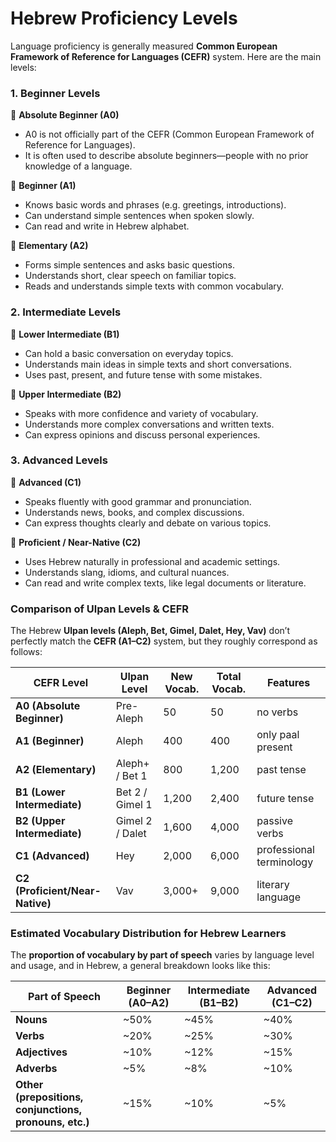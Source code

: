 # Hebrew Proficiency Levels

Language proficiency is generally measured **Common European Framework of Reference for Languages (CEFR)** system.
Here are the main levels:  

### **1. Beginner Levels**

🔹 **Absolute Beginner (A0)**  
- A0 is not officially part of the CEFR (Common European Framework of Reference for Languages).
- It is often used to describe absolute beginners—people with no prior knowledge of a language.

🔹 **Beginner (A1)**  
- Knows basic words and phrases (e.g. greetings, introductions).  
- Can understand simple sentences when spoken slowly.  
- Can read and write in Hebrew alphabet.  

🔹 **Elementary (A2)**  
- Forms simple sentences and asks basic questions.  
- Understands short, clear speech on familiar topics.  
- Reads and understands simple texts with common vocabulary.

### **2. Intermediate Levels**  
🔹 **Lower Intermediate (B1)**  
- Can hold a basic conversation on everyday topics.  
- Understands main ideas in simple texts and short conversations.  
- Uses past, present, and future tense with some mistakes.  

🔹 **Upper Intermediate (B2)**  
- Speaks with more confidence and variety of vocabulary.  
- Understands more complex conversations and written texts.  
- Can express opinions and discuss personal experiences.  

### **3. Advanced Levels**  
🔹 **Advanced (C1)**  
- Speaks fluently with good grammar and pronunciation.  
- Understands news, books, and complex discussions.  
- Can express thoughts clearly and debate on various topics.  

🔹 **Proficient / Near-Native (C2)**  
- Uses Hebrew naturally in professional and academic settings.  
- Understands slang, idioms, and cultural nuances.  
- Can read and write complex texts, like legal documents or literature.  

### **Comparison of Ulpan Levels & CEFR**

The Hebrew **Ulpan levels (Aleph, Bet, Gimel, Dalet, Hey, Vav)** don’t perfectly match the **CEFR (A1–C2)** system, but they roughly correspond as follows:  

| **CEFR Level** | **Ulpan Level** | **New Vocab.** |**Total Vocab.** | **Features** |
|--------------|-------------|-----------------|-----------------|------------|
| **A0 (Absolute Beginner)** | Pre-Aleph | 50 |  50 | no verbs |
| **A1 (Beginner)** | Aleph | 400 | 400 | only paal present |
| **A2 (Elementary)** | Aleph+ / Bet 1 | 800 | 1,200 | past tense |  
| **B1 (Lower Intermediate)** | Bet 2 / Gimel 1 | 1,200 | 2,400 | future tense |
| **B2 (Upper Intermediate)** | Gimel 2 / Dalet | 1,600 | 4,000 | passive verbs |
| **C1 (Advanced)** | Hey | 2,000 | 6,000 | professional terminology |
| **C2 (Proficient/Near-Native)** | Vav | 3,000+ | 9,000 | literary language | 

### **Estimated Vocabulary Distribution for Hebrew Learners**  

The **proportion of vocabulary by part of speech** varies by language level and usage, and in Hebrew, a general breakdown looks like this:  

| **Part of Speech**      | **Beginner (A0–A2)** | **Intermediate (B1–B2)** | **Advanced (C1–C2)** |  
|----------------------|-----------------|-----------------|-----------------|  
| **Nouns**            | ~50%             | ~45%             | ~40%             |  
| **Verbs**            | ~20%             | ~25%             | ~30%             |  
| **Adjectives**       | ~10%             | ~12%             | ~15%             |  
| **Adverbs**          | ~5%              | ~8%              | ~10%              |  
| **Other (prepositions, conjunctions, pronouns, etc.)** | ~15% | ~10% | ~5%  |  

